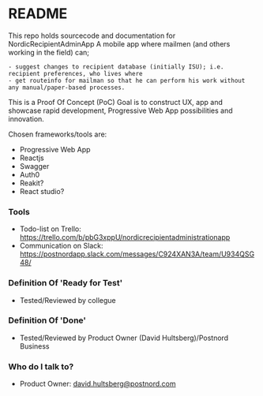 # README #

This repo holds sourcecode and documentation for NordicRecipientAdminApp
A mobile app where mailmen (and others working in the field) can;

	- suggest changes to recipient database (initially ISU); i.e. recipient preferences, who lives where 
	- get routeinfo for mailman so that he can perform his work without any manual/paper-based processes.

This is a Proof Of Concept (PoC)
Goal is to construct UX, app and showcase rapid development, Progressive Web App possibilities and innovation.

Chosen frameworks/tools are:

- Progressive Web App 
- Reactjs
- Swagger
- Auth0
- Reakit?
- React studio?

### Tools ###

* Todo-list on Trello: https://trello.com/b/pbG3xppU/nordicrecipientadministrationapp
* Communication on Slack: https://postnordapp.slack.com/messages/C924XAN3A/team/U934QSG48/

### Definition Of 'Ready for Test' ###

* Tested/Reviewed by collegue

### Definition Of 'Done' ###

* Tested/Reviewed by Product Owner (David Hultsberg)/Postnord Business 


### Who do I talk to? ###

* Product Owner: david.hultsberg@postnord.com